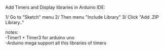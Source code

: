 Add Timers and Display libraries in Arduino IDE:

1/ Go to "Sketch" menu
2/ Then menu "Include Library"
3/ Click "Add .ZIP Library.."

notes: \
-Timer1 + Timer3 for arduino uno \
-Arduino mega support all this libraries of timers
